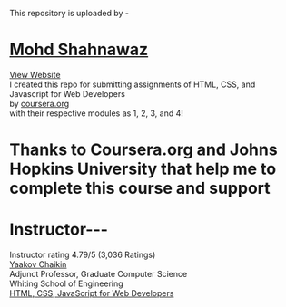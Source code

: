 This repository is uploaded by - 
# [Mohd Shahnawaz](https://www.linkedin.com/in/shahkhan77)
[View Website](
https://sk8807307.github.io/HTML_CSS_Javascript_for-_Web_Developers_Coursera/module5-solution/index.html
)<br />
I created this repo for submitting assignments of HTML, CSS, and Javascript for Web Developers <br />
by [coursera.org](https://www.coursera.org/learn/html-css-javascript-for-web-developers)<br />
with their respective modules as 1, 2, 3, and 4!


# Thanks to Coursera.org and Johns Hopkins University that help me to complete this course and support


# Instructor---
Instructor rating
4.79/5 (3,036 Ratings)<br />
[Yaakov Chaikin](https://www.linkedin.com/in/yaakovchaikin)<br />
Adjunct Professor, Graduate Computer Science<br />
Whiting School of Engineering<br />
[HTML, CSS, JavaScript for Web Developers](https://www.coursera.org/learn/html-css-javascript-for-web-developers)
